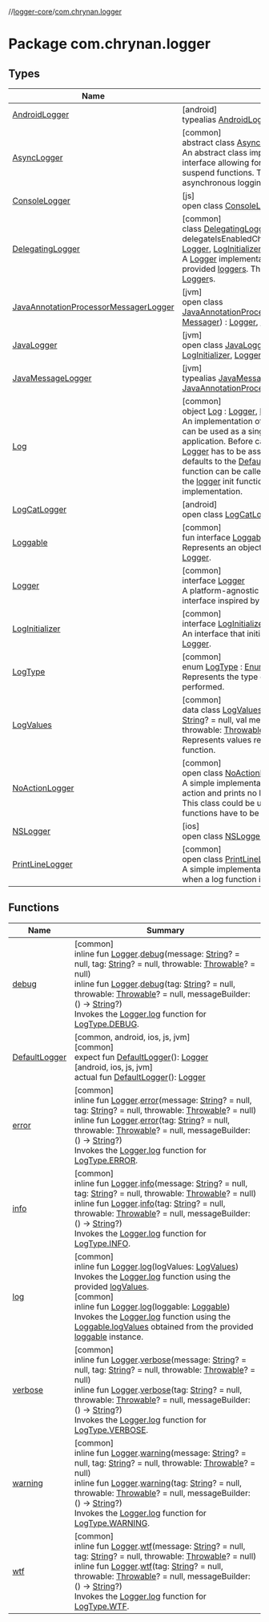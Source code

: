 //[logger-core](../../index.md)/[com.chrynan.logger](index.md)

# Package com.chrynan.logger

## Types

| Name | Summary |
|---|---|
| [AndroidLogger](index.md#-591647867%2FClasslikes%2F-1911466570) | [android]<br>typealias [AndroidLogger](index.md#-591647867%2FClasslikes%2F-1911466570) = [LogCatLogger](-log-cat-logger/index.md) |
| [AsyncLogger](-async-logger/index.md) | [common]<br>abstract class [AsyncLogger](-async-logger/index.md) : [Logger](-logger/index.md)<br>An abstract class implementation of the [Logger](-logger/index.md) interface allowing for use of kotlin coroutines and suspend functions. This effectively allows for asynchronous logging of messages. |
| [ConsoleLogger](-console-logger/index.md) | [js]<br>open class [ConsoleLogger](-console-logger/index.md) : [LogInitializer](../../../logger-core/logger-core/com.chrynan.logger/-log-initializer/index.md), [Logger](../../../logger-core/logger-core/com.chrynan.logger/-logger/index.md) |
| [DelegatingLogger](-delegating-logger/index.md) | [common]<br>class [DelegatingLogger](-delegating-logger/index.md)(loggers: [Set](https://kotlinlang.org/api/latest/jvm/stdlib/kotlin.collections/-set/index.html)&lt;[Logger](-logger/index.md)&gt;, delegateIsEnabledChanges: [Boolean](https://kotlinlang.org/api/latest/jvm/stdlib/kotlin/-boolean/index.html) = false) : [Logger](-logger/index.md), [LogInitializer](-log-initializer/index.md)<br>A [Logger](-logger/index.md) implementation that delegates to the provided [loggers](../../../logger-core/com.chrynan.logger/-delegating-logger/loggers.md). This allows for using multiple [Logger](-logger/index.md)s. |
| [JavaAnnotationProcessorMessagerLogger](-java-annotation-processor-messager-logger/index.md) | [jvm]<br>open class [JavaAnnotationProcessorMessagerLogger](-java-annotation-processor-messager-logger/index.md)(messager: [Messager](https://docs.oracle.com/javase/8/docs/api/javax/annotation/processing/Messager.html)) : [Logger](../../../logger-core/logger-core/com.chrynan.logger/-logger/index.md), [LogInitializer](../../../logger-core/logger-core/com.chrynan.logger/-log-initializer/index.md) |
| [JavaLogger](-java-logger/index.md) | [jvm]<br>open class [JavaLogger](-java-logger/index.md)(logger: [Logger](https://developer.android.com/reference/kotlin/java/util/logging/Logger.html)) : [LogInitializer](../../../logger-core/logger-core/com.chrynan.logger/-log-initializer/index.md), [Logger](../../../logger-core/logger-core/com.chrynan.logger/-logger/index.md) |
| [JavaMessageLogger](index.md#1831123503%2FClasslikes%2F1038150354) | [jvm]<br>typealias [JavaMessageLogger](index.md#1831123503%2FClasslikes%2F1038150354) = [JavaAnnotationProcessorMessagerLogger](-java-annotation-processor-messager-logger/index.md) |
| [Log](-log/index.md) | [common]<br>object [Log](-log/index.md) : [Logger](-logger/index.md), [LogInitializer](-log-initializer/index.md)<br>An implementation of [Logger](-logger/index.md) and [LogInitializer](-log-initializer/index.md) that can be used as a singleton base to log throughout the application. Before calling one of [log](-log/log.md) functions, a [Logger](-logger/index.md) has to be assigned to the [logger](-log/logger.md) property, this defaults to the [DefaultLogger](-default-logger.md). Optionally, the [init](-log/init.md) function can be called next, which just delegates to the [logger](-log/logger.md) init function if it is a [LogInitializer](-log-initializer/index.md) implementation. |
| [LogCatLogger](-log-cat-logger/index.md) | [android]<br>open class [LogCatLogger](-log-cat-logger/index.md) : [LogInitializer](../../../logger-core/logger-core/com.chrynan.logger/-log-initializer/index.md), [Logger](../../../logger-core/logger-core/com.chrynan.logger/-logger/index.md) |
| [Loggable](-loggable/index.md) | [common]<br>fun interface [Loggable](-loggable/index.md)<br>Represents an object than can be logged with a [Logger](-logger/index.md). |
| [Logger](-logger/index.md) | [common]<br>interface [Logger](-logger/index.md)<br>A platform-agnostic Kotlin Multiplatform Logging interface inspired by Android's Log class. |
| [LogInitializer](-log-initializer/index.md) | [common]<br>interface [LogInitializer](-log-initializer/index.md)<br>An interface that initializes an implementation of [Logger](-logger/index.md). |
| [LogType](-log-type/index.md) | [common]<br>enum [LogType](-log-type/index.md) : [Enum](https://kotlinlang.org/api/latest/jvm/stdlib/kotlin/-enum/index.html)&lt;[LogType](-log-type/index.md)&gt; <br>Represents the type of log operation being performed. |
| [LogValues](-log-values/index.md) | [common]<br>data class [LogValues](-log-values/index.md)(val logType: [LogType](-log-type/index.md), val tag: [String](https://kotlinlang.org/api/latest/jvm/stdlib/kotlin/-string/index.html)? = null, val message: [String](https://kotlinlang.org/api/latest/jvm/stdlib/kotlin/-string/index.html)? = null, val throwable: [Throwable](https://kotlinlang.org/api/latest/jvm/stdlib/kotlin/-throwable/index.html)? = null)<br>Represents values required to invoke the [Logger.log](-logger/log.md) function. |
| [NoActionLogger](-no-action-logger/index.md) | [common]<br>open class [NoActionLogger](-no-action-logger/index.md) : [LogInitializer](-log-initializer/index.md), [Logger](-logger/index.md)<br>A simple implementation of [Logger](-logger/index.md) that performs no action and prints no log when a function is called. This class could be useful to extend if only some functions have to be overridden. |
| [NSLogger](-n-s-logger/index.md) | [ios]<br>open class [NSLogger](-n-s-logger/index.md) : [Logger](../../../logger-core/logger-core/com.chrynan.logger/-logger/index.md), [LogInitializer](../../../logger-core/logger-core/com.chrynan.logger/-log-initializer/index.md) |
| [PrintLineLogger](-print-line-logger/index.md) | [common]<br>open class [PrintLineLogger](-print-line-logger/index.md) : [LogInitializer](-log-initializer/index.md), [Logger](-logger/index.md)<br>A simple implementation of [Logger](-logger/index.md) that calls [println](https://kotlinlang.org/api/latest/jvm/stdlib/kotlin.io/index.html) when a log function is called. |

## Functions

| Name | Summary |
|---|---|
| [debug](debug.md) | [common]<br>inline fun [Logger](-logger/index.md).[debug](debug.md)(message: [String](https://kotlinlang.org/api/latest/jvm/stdlib/kotlin/-string/index.html)? = null, tag: [String](https://kotlinlang.org/api/latest/jvm/stdlib/kotlin/-string/index.html)? = null, throwable: [Throwable](https://kotlinlang.org/api/latest/jvm/stdlib/kotlin/-throwable/index.html)? = null)<br>inline fun [Logger](-logger/index.md).[debug](debug.md)(tag: [String](https://kotlinlang.org/api/latest/jvm/stdlib/kotlin/-string/index.html)? = null, throwable: [Throwable](https://kotlinlang.org/api/latest/jvm/stdlib/kotlin/-throwable/index.html)? = null, messageBuilder: () -&gt; [String](https://kotlinlang.org/api/latest/jvm/stdlib/kotlin/-string/index.html)?)<br>Invokes the [Logger.log](-logger/log.md) function for [LogType.DEBUG](-log-type/-d-e-b-u-g/index.md). |
| [DefaultLogger](-default-logger.md) | [common, android, ios, js, jvm]<br>[common]<br>expect fun [DefaultLogger](-default-logger.md)(): [Logger](-logger/index.md)<br>[android, ios, js, jvm]<br>actual fun [DefaultLogger](-default-logger.md)(): [Logger](../../../logger-core/logger-core/com.chrynan.logger/-logger/index.md) |
| [error](error.md) | [common]<br>inline fun [Logger](-logger/index.md).[error](error.md)(message: [String](https://kotlinlang.org/api/latest/jvm/stdlib/kotlin/-string/index.html)? = null, tag: [String](https://kotlinlang.org/api/latest/jvm/stdlib/kotlin/-string/index.html)? = null, throwable: [Throwable](https://kotlinlang.org/api/latest/jvm/stdlib/kotlin/-throwable/index.html)? = null)<br>inline fun [Logger](-logger/index.md).[error](error.md)(tag: [String](https://kotlinlang.org/api/latest/jvm/stdlib/kotlin/-string/index.html)? = null, throwable: [Throwable](https://kotlinlang.org/api/latest/jvm/stdlib/kotlin/-throwable/index.html)? = null, messageBuilder: () -&gt; [String](https://kotlinlang.org/api/latest/jvm/stdlib/kotlin/-string/index.html)?)<br>Invokes the [Logger.log](-logger/log.md) function for [LogType.ERROR](-log-type/-e-r-r-o-r/index.md). |
| [info](info.md) | [common]<br>inline fun [Logger](-logger/index.md).[info](info.md)(message: [String](https://kotlinlang.org/api/latest/jvm/stdlib/kotlin/-string/index.html)? = null, tag: [String](https://kotlinlang.org/api/latest/jvm/stdlib/kotlin/-string/index.html)? = null, throwable: [Throwable](https://kotlinlang.org/api/latest/jvm/stdlib/kotlin/-throwable/index.html)? = null)<br>inline fun [Logger](-logger/index.md).[info](info.md)(tag: [String](https://kotlinlang.org/api/latest/jvm/stdlib/kotlin/-string/index.html)? = null, throwable: [Throwable](https://kotlinlang.org/api/latest/jvm/stdlib/kotlin/-throwable/index.html)? = null, messageBuilder: () -&gt; [String](https://kotlinlang.org/api/latest/jvm/stdlib/kotlin/-string/index.html)?)<br>Invokes the [Logger.log](-logger/log.md) function for [LogType.INFO](-log-type/-i-n-f-o/index.md). |
| [log](log.md) | [common]<br>inline fun [Logger](-logger/index.md).[log](log.md)(logValues: [LogValues](-log-values/index.md))<br>Invokes the [Logger.log](-logger/log.md) function using the provided [logValues](log.md).<br>[common]<br>inline fun [Logger](-logger/index.md).[log](log.md)(loggable: [Loggable](-loggable/index.md))<br>Invokes the [Logger.log](-logger/log.md) function using the [Loggable.logValues](-loggable/log-values.md) obtained from the provided [loggable](log.md) instance. |
| [verbose](verbose.md) | [common]<br>inline fun [Logger](-logger/index.md).[verbose](verbose.md)(message: [String](https://kotlinlang.org/api/latest/jvm/stdlib/kotlin/-string/index.html)? = null, tag: [String](https://kotlinlang.org/api/latest/jvm/stdlib/kotlin/-string/index.html)? = null, throwable: [Throwable](https://kotlinlang.org/api/latest/jvm/stdlib/kotlin/-throwable/index.html)? = null)<br>inline fun [Logger](-logger/index.md).[verbose](verbose.md)(tag: [String](https://kotlinlang.org/api/latest/jvm/stdlib/kotlin/-string/index.html)? = null, throwable: [Throwable](https://kotlinlang.org/api/latest/jvm/stdlib/kotlin/-throwable/index.html)? = null, messageBuilder: () -&gt; [String](https://kotlinlang.org/api/latest/jvm/stdlib/kotlin/-string/index.html)?)<br>Invokes the [Logger.log](-logger/log.md) function for [LogType.VERBOSE](-log-type/-v-e-r-b-o-s-e/index.md). |
| [warning](warning.md) | [common]<br>inline fun [Logger](-logger/index.md).[warning](warning.md)(message: [String](https://kotlinlang.org/api/latest/jvm/stdlib/kotlin/-string/index.html)? = null, tag: [String](https://kotlinlang.org/api/latest/jvm/stdlib/kotlin/-string/index.html)? = null, throwable: [Throwable](https://kotlinlang.org/api/latest/jvm/stdlib/kotlin/-throwable/index.html)? = null)<br>inline fun [Logger](-logger/index.md).[warning](warning.md)(tag: [String](https://kotlinlang.org/api/latest/jvm/stdlib/kotlin/-string/index.html)? = null, throwable: [Throwable](https://kotlinlang.org/api/latest/jvm/stdlib/kotlin/-throwable/index.html)? = null, messageBuilder: () -&gt; [String](https://kotlinlang.org/api/latest/jvm/stdlib/kotlin/-string/index.html)?)<br>Invokes the [Logger.log](-logger/log.md) function for [LogType.WARNING](-log-type/-w-a-r-n-i-n-g/index.md). |
| [wtf](wtf.md) | [common]<br>inline fun [Logger](-logger/index.md).[wtf](wtf.md)(message: [String](https://kotlinlang.org/api/latest/jvm/stdlib/kotlin/-string/index.html)? = null, tag: [String](https://kotlinlang.org/api/latest/jvm/stdlib/kotlin/-string/index.html)? = null, throwable: [Throwable](https://kotlinlang.org/api/latest/jvm/stdlib/kotlin/-throwable/index.html)? = null)<br>inline fun [Logger](-logger/index.md).[wtf](wtf.md)(tag: [String](https://kotlinlang.org/api/latest/jvm/stdlib/kotlin/-string/index.html)? = null, throwable: [Throwable](https://kotlinlang.org/api/latest/jvm/stdlib/kotlin/-throwable/index.html)? = null, messageBuilder: () -&gt; [String](https://kotlinlang.org/api/latest/jvm/stdlib/kotlin/-string/index.html)?)<br>Invokes the [Logger.log](-logger/log.md) function for [LogType.WTF](-log-type/-w-t-f/index.md). |
